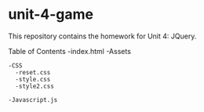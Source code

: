# unit-4-game
This repository contains the homework for Unit 4: JQuery. 

Table of Contents 
  -index.html
  -Assets 
  
    -CSS
      -reset.css
      -style.css
      -style2.css
      
    -Javascript.js
    
    
